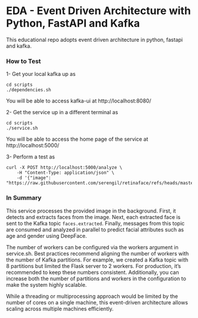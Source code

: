 # EDA - Event Driven Architecture with Python, FastAPI and Kafka

This educational repo adopts event driven architecture in python, fastapi and kafka.

### How to Test

1- Get your local kafka up as

```shell
cd scripts
./dependencies.sh
```

You will be able to access kafka-ui at http://localhost:8080/

2- Get the service up in a different terminal as

```shell
cd scripts
./service.sh
```

You will be able to access the home page of the service at http://localhost:5000/

3- Perform a test as

```shell
curl -X POST http://localhost:5000/analyze \
    -H "Content-Type: application/json" \
    -d '{"image": "https://raw.githubusercontent.com/serengil/retinaface/refs/heads/master/tests/dataset/img3.jpg"}'
```

### In Summary

This service processes the provided image in the background. First, it detects and extracts faces from the image. Next, each extracted face is sent to the Kafka topic `faces.extracted`. Finally, messages from this topic are consumed and analyzed in parallel to predict facial attributes such as age and gender using DeepFace.

The number of workers can be configured via the workers argument in service.sh. Best practices recommend aligning the number of workers with the number of Kafka partitions. For example, we created a Kafka topic with 8 partitions but limited the Flask server to 2 workers. For production, it’s recommended to keep these numbers consistent. Additionally, you can increase both the number of partitions and workers in the configuration to make the system highly scalable.

While a threading or multiprocessing approach would be limited by the number of cores on a single machine, this event-driven architecture allows scaling across multiple machines efficiently.
